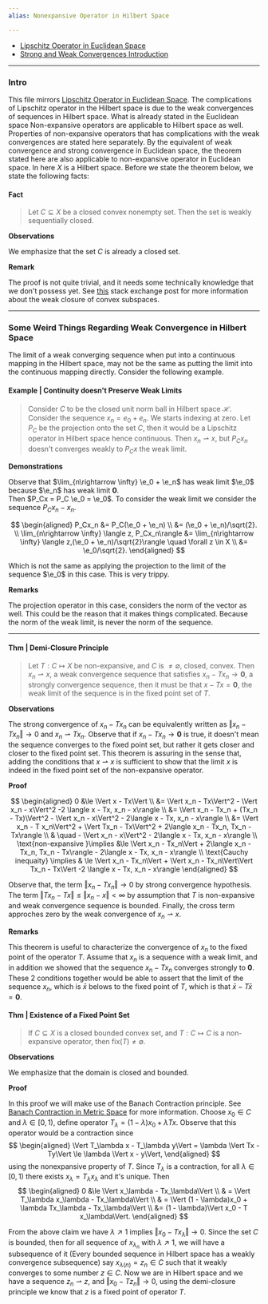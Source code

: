 ```yaml
---
alias: Nonexpansive Operator in Hilbert Space

---
```

- [Lipschitz Operator in Euclidean Space](Lipschitz%20Operator%20in%20Euclidean%20Space.md)
- [Strong and Weak Convergences Introduction](Strong%20and%20Weak%20Convergences%20Introduction.md)

---
### **Intro**

This file mirrors [Lipschitz Operator in Euclidean Space](Lipschitz%20Operator%20in%20Euclidean%20Space.md). 
The complications of Lipschitz operator in the Hilbert space is due to the weak convergences of sequences in Hilbert space. 
What is already stated in the Euclidean space Non-expansive operators are applicable to Hilbert space as well. 
Properties of non-expansive operators that has complications with the weak convergences are stated here separately. 
By the equivalent of weak convergence and strong convergence in Euclidean space, the theorem stated here are also applicable to non-expansive operator in Euclidean space. 
In here $X$ is a Hilbert space. 
Before we state the theorem below, we state the following facts: 

#### **Fact**
> Let $C\subseteq X$ be a closed convex nonempty set. Then the set is weakly sequentially closed. 


**Observations**

We emphasize that the set $C$ is already a closed set. 

**Remark**

The proof is not quite trivial, and it needs some technically knowledge that we don't possess yet. 
See [this](https://math.stackexchange.com/questions/739168/subspace-of-hilbert-space-is-closed-if-and-only-if-it-is-weakly-closed) stack exchange post for more information about the weak closure of convex subspaces. 

---
### **Some Weird Things Regarding Weak Convergence in Hilbert Space**

The limit of a weak converging sequence when put into a continuous mapping in the Hilbert space, may not be the same as putting the limit into the continuous mapping directly. 
Consider the following example. 

#### **Example | Continuity doesn't Preserve Weak Limits**
> Consider $C$ to be the closed unit norm ball in Hilbert space $\mathcal H$. 
> Consider the sequence $x_n = e_0 + e_n$. 
> We starts indexing at zero. Let $P_C$ be the projection onto the set $C$, then it would be a Lipschitz operator in Hilbert space hence continuous. 
> Then $x_n \rightharpoonup x$, but $P_Cx_n$ doesn't converges weakly to $P_C x$ the weak limit. 

**Demonstrations**

Observe that $\lim_{n\rightarrow \infty} \e_0 + \e_n$ has weak limit $\e_0$ because $\e_n$ has weak limit $\mathbf 0$.  
Then $P_Cx = P_C \e_0 = \e_0$. 
To consider the weak limit we consider the sequence $P_Cx_n - x_n$. 

$$
\begin{aligned}
    P_Cx_n &= P_C(\e_0 + \e_n)
    \\
    &= (\e_0 + \e_n)/\sqrt{2}. 
    \\
    \lim_{n\rightarrow \infty} \langle z, P_Cx_n\rangle &= 
    \lim_{n\rightarrow \infty} \langle z,(\e_0 + \e_n)/\sqrt{2}\rangle \quad \forall z \in X
    \\
    &= \e_0/\sqrt{2}. 
\end{aligned}
$$

Which is not the same as applying the projection to the limit of the sequence $\e_0$ in this case. 
This is very trippy. 

**Remarks**

The projection operator in this case, considers the norm of the vector as well. 
This could be the reason that it makes things complicated. 
Because the norm of the weak limit, is never the norm of the sequence. 


---
#### **Thm | Demi-Closure Principle**
> Let $T: C \mapsto X$ be non-expansive, and $C$ is $\neq \emptyset$, closed, convex. 
> Then $x_n \rightharpoonup x$, a weak convergence sequence that satisfies $x_n - Tx_n \rightarrow \mathbf 0$, a strongly convergence sequence, then it must be that $x - Tx = \mathbf 0$, the weak limit of the sequence is in the fixed point set of $T$. 


**Observations**

The strong convergence of $x_n - Tx_n$ can be equivalently written as $\Vert x_n - Tx_n\Vert \rightarrow 0$  and $x_n \rightharpoonup Tx_n$. 
Observe that if $x_n - Tx_n \rightarrow \mathbf 0$ is true, it doesn't mean the sequence converges to the fixed point set, but rather it gets closer and closer to the fixed point set. 
This theorem is assuring in the sense that, adding the conditions that $x \rightharpoonup x$ is sufficient to show that the limit $x$ is indeed in the fixed point set of the non-expansive operator. 


**Proof**

$$
\begin{aligned}
    0 &\le \Vert x - Tx\Vert
    \\
    &= \Vert x_n - Tx\Vert^2 - \Vert x_n - x\Vert^2 
    -2 \langle  x - Tx, x_n - x\rangle
    \\
    &= \Vert x_n - Tx_n + (Tx_n - Tx)\Vert^2 
    - 
    \Vert x_n - x\Vert^2 - 2\langle  x - Tx, x_n - x\rangle
    \\
    &= 
    \Vert x_n - T x_n\Vert^2 + 
    \Vert Tx_n - Tx\Vert^2 + 2\langle x_n - Tx_n, Tx_n - Tx\rangle
    \\
    & \quad 
    - \Vert x_n - x\Vert^2 - 2\langle x - Tx, x_n - x\rangle
    \\
    \text{non-expansive }\implies &\le 
    \Vert x_n - Tx_n\Vert + 2\langle x_n - Tx_n, Tx_n - Tx\rangle 
    - 2\langle x - Tx, x_n - x\rangle 
    \\
    \text{Cauchy inequaity}
    \implies 
    & \le 
    \Vert x_n - Tx_n\Vert + 
    \Vert x_n - Tx_n\Vert\Vert Tx_n - Tx\Vert 
    -2 \langle x - Tx, x_n - x\rangle
\end{aligned}
$$

Observe that, the term $\Vert x_n - Tx_n\Vert\rightarrow 0$ by strong convergence hypothesis. 
The term $\Vert Tx_n - Tx\Vert \le \Vert x_n - x\Vert < \infty$  by assumption that $T$ is non-expansive and weak convergence sequence is bounded. 
Finally, the cross term approches zero by the weak convergence of $x_n \rightharpoonup x$. 


**Remarks**

This theorem is useful to characterize the convergence of $x_n$ to the fixed point of the operator $T$. 
Assume that $x_n$ is a sequence with a weak limit, and in addition we showed that the sequence $x_n - Tx_n$ converges strongly to $\mathbf 0$. 
These 2 conditions together would be able to assert that the limit of the sequence $x_n$, which is $\bar x$ belows to the fixed point of $T$, which is that $\bar x - T\bar x =  \mathbf{0}$. 


#### **Thm | Existence of a Fixed Point Set**
> If $C\subseteq X$ is a closed bounded convex set, and $T: C \mapsto C$ is a non-expansive operator, then $\text{fix}(T)\neq \emptyset$. 

**Observations**

We emphasize that the domain is closed and bounded. 

**Proof**

In this proof we will make use of the Banach Contraction principle. See [Banach Contraction in Metric Space](Banach%20Contraction%20in%20Metric%20Space.md) for more information. 
Choose $x_0 \in C$ and $\lambda \in [0, 1)$, define operator $T_\lambda = (1 - \lambda)x_0 + \lambda Tx$. 
Observe that this operator would be a contraction since 
$$
\begin{aligned}
    \Vert T_\lambda x - T_\lambda y\Vert = 
    \lambda \Vert Tx - Ty\Vert \le \lambda \Vert x - y\Vert, 
\end{aligned}
$$
using the nonexpansive property of $T$. 
Since $T_\lambda$ is a contraction, for all $\lambda \in [0, 1)$ there exists $x_\lambda = T_\lambda x_\lambda$ and it's unique. 
Then 
$$
\begin{aligned}
    0 &\le \Vert x_\lambda - Tx_\lambda\Vert
    \\
    & = 
    \Vert T_\lambda x_\lambda - Tx_\lambda\Vert 
    \\
    & = \Vert (1 - \lambda)x_0 + \lambda Tx_\lambda - Tx_\lambda\Vert
    \\
    &= (1 - \lambda)\Vert x_0 - T x_\lambda\Vert. 
\end{aligned}
$$

From the above claim we have $\lambda\nearrow 1$ implies $\Vert x_0 - Tx_\lambda\Vert \rightarrow 0$. 
Since the set $C$ is bounded, then for all sequence of $x_{\lambda_n}$ with $\lambda \nearrow 1$, we will have a subsequence of it (Every bounded sequence in Hilbert space has a weakly convergence subsequence) say $x_{\lambda(n)} = z_n \in C$ such that it weakly converges to some number $z\in C$. 
Now we are in Hilbert space and we have a sequence $z_n \rightharpoonup z$, and $\Vert x_0 - T z_n\Vert \rightarrow 0$, using the demi-closure principle we know that $z$ is a fixed point of operator $T$.

